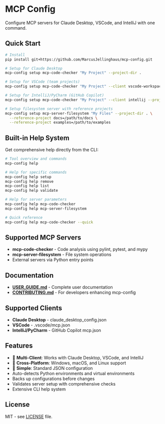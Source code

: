 # MCP Config

Configure MCP servers for Claude Desktop, VSCode, and IntelliJ with one command.

## Quick Start

```bash
# Install
pip install git+https://github.com/MarcusJellinghaus/mcp-config.git

# Setup for Claude Desktop
mcp-config setup mcp-code-checker "My Project" --project-dir .

# Setup for VSCode (team projects)
mcp-config setup mcp-code-checker "My Project" --client vscode-workspace --project-dir .

# Setup for IntelliJ/PyCharm (GitHub Copilot)
mcp-config setup mcp-code-checker "My Project" --client intellij --project-dir .

# Setup filesystem server with reference projects
mcp-config setup mcp-server-filesystem "My Files" --project-dir . \
  --reference-project docs=/path/to/docs \
  --reference-project examples=/path/to/examples
```

## Built-in Help System

Get comprehensive help directly from the CLI:

```bash
# Tool overview and commands
mcp-config help

# Help for specific commands
mcp-config help setup
mcp-config help remove
mcp-config help list
mcp-config help validate

# Help for server parameters
mcp-config help mcp-code-checker
mcp-config help mcp-server-filesystem

# Quick reference
mcp-config help mcp-code-checker --quick
```

## Supported MCP Servers

- **mcp-code-checker** - Code analysis using pylint, pytest, and mypy
- **mcp-server-filesystem** - File system operations
- External servers via Python entry points

## Documentation

- **[USER_GUIDE.md](USER_GUIDE.md)** - Complete user documentation
- **[CONTRIBUTING.md](CONTRIBUTING.md)** - For developers enhancing mcp-config

## Supported Clients

- **Claude Desktop** - claude_desktop_config.json
- **VSCode** - .vscode/mcp.json  
- **IntelliJ/PyCharm** - GitHub Copilot mcp.json

## Features

- 🔧 **Multi-Client**: Works with Claude Desktop, VSCode, and IntelliJ
- 🚀 **Cross-Platform**: Windows, macOS, and Linux support
- 📝 **Simple**: Standard JSON configuration
- Auto-detects Python environments and virtual environments
- Backs up configurations before changes
- Validates server setup with comprehensive checks
- Extensive CLI help system

## License

MIT - see [LICENSE](LICENSE) file.
